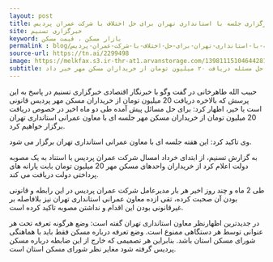 ```yaml
---
layout: post
title: برگزاری جلسه با استانداری تهران برای حل اختلاف با شرکت عمران پردیس
site: خبرگزاری تسنیم
keyword: بازار مسکن ، قیمت مسکن
permalink : blog/برگزاری-جلسه-با-استانداری-تهران-برای-حل-اختلاف-با-شرکت-عمران-پردیس.html
source-url: https://tn.ai/2299498
image: https://melkfax.s3.ir-thr-at1.arvanstorage.com/1398111510464428119579944.jpg
subtitle: معاون وزیر راه و شهرسازی از برگزاری جلسه با معاون استانداری تهران برای حل مسئله دریافت ۲۰ میلیون تومان از خریداران مسکن مهر خبر داد.
---
```

حبیب الله طاهرخانی در گفت وگو با خبرنگار اقتصادی خبرگزاری تسنیم در پاسخ به این پرسش که بالاخره دریافت 20 میلیون تومان از خریداران مسکن مهر پردیس قانونی است یا خیر، اظهار کرد:  برای حل مسائل پیش آمده طی دو ماه اخیر در خصوص دریافت 20 میلیون تومان از خریداران مسکن مهر جلسه ای با معاون عمرانی استانداری تهران برگزار خواهیم کرد.

وی تاکید کرد: این هفته جلسه ای با معاون عمرانی استانداری تهران برگزار می شود.

به گزارش تسنیم، از ابتدای خرداد امسال شرکت عمران پردیس با استناد به یک مصوبه دولت اعلام کرد از خریداران واحدهای مسکن مهر 20 میلیون تومان بابت یارانه های پرداختی دولت دریافت می کند.

طی 2 ماه و چند روز اخیر هر بار مدیرعامل شرکت عمران پردیس در این رابطه و قانونی بودن آن صحبت کرده، تقی ازده معاون عمرانی استانداری تهران نیز بلافاصله بر غیرقانونی بودن این اقدام و نداشتن مصوبه تاکید کرده است.

در جدیدترین اظهارنظر معاون استانداری تهران گفته است: وضع هرگونه تعرفه تحت هر عنوانی توسط هر دستگاهی ممنوع است. وضع تعرفه درباره مسکن فقط باید با هماهنگی شورای مسکن استان باشد. بنابراین هر تصمیمی که خارج از این ضابطه درباره مسکن پردیس گرفته شود مغایر نظر شورای مسکن استان است.